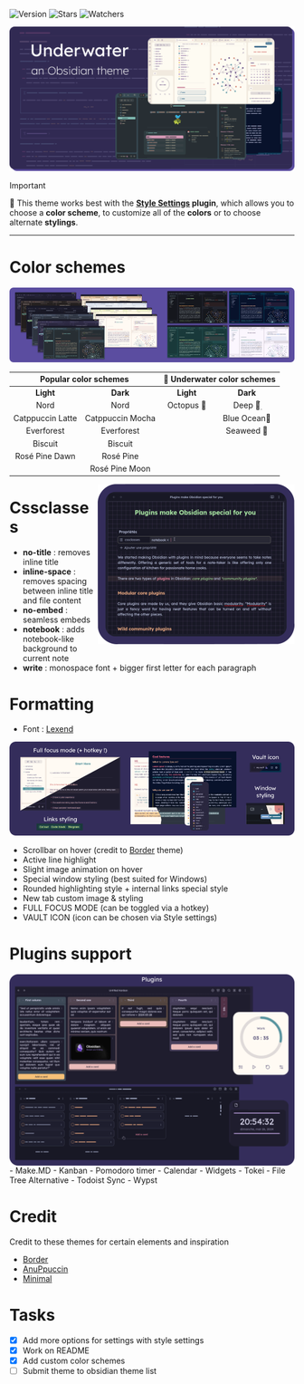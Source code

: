 ![Version](https://img.shields.io/github/manifest-json/v/Seniblue/Underwater?style=for-the-badge&color=7368b6&labelColor=06334D)
![Stars](https://img.shields.io/github/stars/Seniblue/Underwater?style=for-the-badge&color=ffe161&labelColor=06334D)
![Watchers](https://img.shields.io/github/watchers/Seniblue/Underwater?style=for-the-badge&color=fe728f&labelColor=06334D)


![uw](img/thumbnail.png)

> [!IMPORTANT]
> 🐳 This theme works best with the **[Style Settings](https://github.com/mgmeyers/obsidian-style-settings) plugin**, which allows you to choose a **color scheme**, to customize all of the **colors** or to choose alternate **stylings**.

---

# Color schemes

![colorschemes](img/colorschemes.png)

<table>
    <thead>
        <tr>
            <th colspan="2">Popular color schemes</th>
            <th colspan="2">🌊 Underwater color schemes</th>
        </tr>
    </thead>
    <tbody align="center">
        <tr>
            <td><b>Light</b></td>
            <td><b>Dark</b></td>
            <td><b>Light</b></td>
            <td><b>Dark</b></td>
        </tr>
        <tr>
            <td>Nord</td>
            <td>Nord</td>
            <td>Octopus 🐙</td>
            <td>Deep 🦈๋࣭</td>
        </tr>
        <tr>
            <td>Catppuccin Latte</td>
            <td>Catppuccin Mocha</td>
            <td></td>
            <td>Blue Ocean🐬</td>
        </tr>
        <tr>
            <td>Everforest</td>
            <td>Everforest</td>
            <td></td>
            <td>Seaweed 🪸</td>
        </tr>
        <tr>
            <td>Biscuit</td>
            <td>Biscuit</td>
            <td></td>
            <td></td>
        </tr>
        <tr>
            <td>Rosé Pine Dawn</td>
            <td>Rosé Pine</td>
            <td></td>
            <td></td>
        </tr>
        <tr>
            <td></td>
            <td>Rosé Pine Moon</td>
            <td></td>
            <td></td>
        </tr>
    </tbody>
</table>

<img src="https://github.com/Seniblue/Underwater/blob/main/img/cssclasses.png" alt="cssclasses" align="right"/>


# Cssclasses

- **no-title** : removes inline title
- **inline-space** : removes spacing between inline title and file content
- **no-embed** : seamless embeds
- **notebook** : adds notebook-like background to current note
- **write** : monospace font + bigger first letter for each paragraph


# Formatting
- Font : [Lexend](https://www.lexend.com/)

![formatting](img/formatting.png)

- Scrollbar on hover (credit to [Border](https://github.com/Akifyss/obsidian-border) theme)
- Active line highlight
- Slight image animation on hover
- Special window styling (best suited for Windows)
- Rounded highlighting style + internal links special style
- New tab custom image & styling
- FULL FOCUS MODE (can be toggled via a hotkey)
- VAULT ICON (icon can be chosen via Style settings)

# Plugins support
<img src="https://github.com/Seniblue/Underwater/blob/main/img/plugins.png" alt="plugins" align="right"/>
- Make.MD
- Kanban
- Pomodoro timer
- Calendar
- Widgets
- Tokei
- File Tree Alternative
- Todoist Sync
- Wypst

# Credit
Credit to these themes for certain elements and inspiration
- [Border](https://github.com/Akifyss/obsidian-border)
- [AnuPpuccin](https://github.com/AnubisNekhet/AnuPpuccin)
- [Minimal](https://github.com/kepano/obsidian-minimal)

# Tasks
- [x] Add more options for settings with style settings
- [x] Work on README
- [x] Add custom color schemes
- [ ] Submit theme to obsidian theme list
